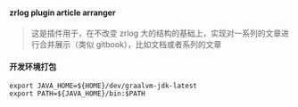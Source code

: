 #### zrlog plugin article arranger

> 这是插件用于，在不改变 zrlog 大的结构的基础上，实现对一系列的文章进行合并展示（类似 gitbook），比如文档或者系列的文章

#### 开发环境打包

```shell
export JAVA_HOME=${HOME}/dev/graalvm-jdk-latest
export PATH=${JAVA_HOME}/bin:$PATH
```